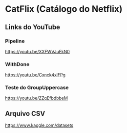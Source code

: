 # CatFlix (Catálogo do Netflix)

## Links do YouTube
### Pipeline
https://youtu.be/XXFWVJuEkN0

### WithDone
https://youtu.be/Cxnck4xlFPg

### Teste do GroupUppercase
https://youtu.be/ZZqEfbdbbeM


## Arquivo CSV
https://www.kaggle.com/datasets